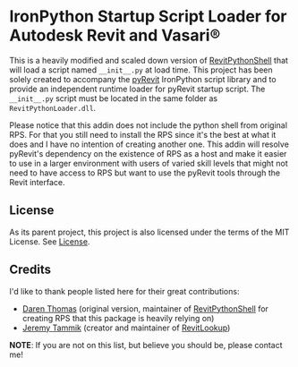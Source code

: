 # IronPython Startup Script Loader for Autodesk Revit and Vasari®
This is a heavily modified and scaled down version of [RevitPythonShell](https://github.com/architecture-building-systems/revitpythonshell) that will load a script named `__init__.py` at load time. This project has been solely created to accompany the [pyRevit](https://github.com/eirannejad/pyRevit) IronPython script library and to provide an independent runtime loader for pyRevit startup script. The `__init__.py` script must be located in the same folder as `RevitPythonLoader.dll`.

Please notice that this addin does not include the python shell from original RPS. For that you still need to install the RPS since it's the best at what it does and I have no intention of creating another one. This addin will resolve pyRevit's dependency on the existence of RPS as a host and make it easier to use in a larger environment with users of varied skill levels that might not need to have access to RPS but want to use the pyRevit tools through the Revit interface.


## License
As its parent project, this project is also licensed under the terms of the MIT License. See [License](https://github.com/eirannejad/revitpythonloader/blob/master/LICENSE.txt).

## Credits

I'd like to thank people listed here for their great contributions:
  * [Daren Thomas](https://github.com/daren-thomas) (original version, maintainer of [RevitPythonShell](https://github.com/architecture-building-systems/revitpythonshell) for creating RPS that this package is heavily relying on)
  * [Jeremy Tammik](https://github.com/jeremytammik) (creator and maintainer of [RevitLookup](https://github.com/jeremytammik/RevitLookup))

**NOTE**: If you are not on this list, but believe you should be, please contact me!
